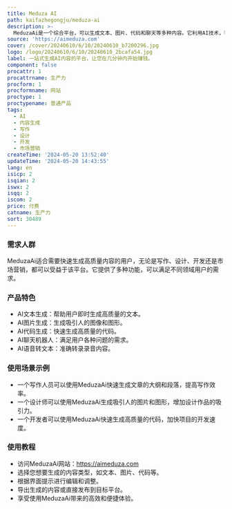 ```yaml
---
title: Meduza AI
path: kaifazhegongju/meduza-ai
description: >-
  MeduzaAi是一个综合平台，可以生成文本、图片、代码和聊天等多种内容。它利用AI技术，帮助用户轻松生成高质量的内容，无需费力思考。用户可以通过直观的界面进行编辑、导出或发布AI生成的结果。MeduzaAi支持多种语言，并拥有强大的功能和灵活的使用方式。
source: 'https://aimeduza.com'
cover: /cover/20240610/6/10/20240610_b7200296.jpg
logo: /logo/20240610/6/10/20240610_2bcafa54.jpg
label: 一站式生成AI内容的平台，让您在几分钟内开始赚钱。
component: false
procattr: 1
procattrname: 生产力
procform: 1
procformname: 网站
proctype: 1
proctypename: 普通产品
tags:
  - AI
  - 内容生成
  - 写作
  - 设计
  - 开发
  - 市场营销
createTime: '2024-05-20 13:52:40'
updateTime: '2024-05-20 14:43:55'
lang: en
isicp: 2
isqian: 2
iswx: 2
isqq: 2
iscom: 2
price: 付费
catname: 生产力
sort: 30489
---
```




### 需求人群
MeduzaAi适合需要快速生成高质量内容的用户，无论是写作、设计、开发还是市场营销，都可以受益于该平台。它提供了多种功能，可以满足不同领域用户的需求。

### 产品特色
* AI文本生成：帮助用户即时生成高质量的文本。
* AI图片生成：生成吸引人的图像和图形。
* AI代码生成：快速生成高质量的代码。
* AI聊天机器人：满足用户各种问题的需求。
* AI语音转文本：准确转录录音内容。

### 使用场景示例
* 一个写作人员可以使用MeduzaAi快速生成文章的大纲和段落，提高写作效率。
* 一个设计师可以使用MeduzaAi生成吸引人的图片和图形，增加设计作品的吸引力。
* 一个开发者可以使用MeduzaAi快速生成高质量的代码，加快项目的开发速度。

### 使用教程
* 访问MeduzaAi网站：https://aimeduza.com
* 选择您想要生成的内容类型，如文本、图片、代码等。
* 根据界面提示进行编辑和调整。
* 导出生成的内容或直接发布到目标平台。
* 享受使用MeduzaAi带来的高效和便捷体验。

  
